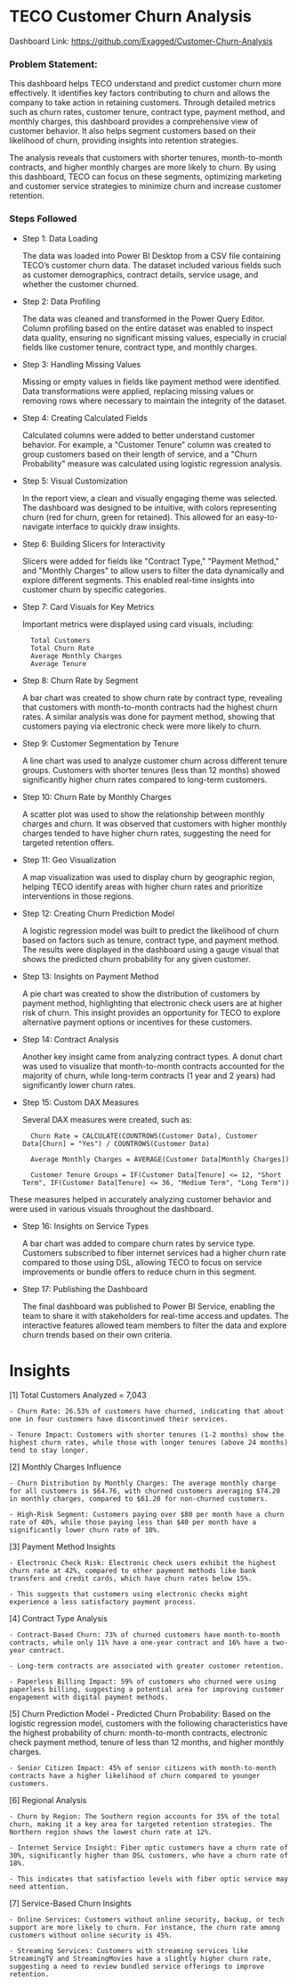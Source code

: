 # TECO Customer Churn Analysis

Dashboard Link: https://github.com/Exagged/Customer-Churn-Analysis

### Problem Statement:

This dashboard helps TECO understand and predict customer churn more effectively. It identifies key factors contributing to churn and allows the company to take action in retaining customers. Through detailed metrics such as churn rates, customer tenure, contract type, payment method, and monthly charges, this dashboard provides a comprehensive view of customer behavior. It also helps segment customers based on their likelihood of churn, providing insights into retention strategies.

The analysis reveals that customers with shorter tenures, month-to-month contracts, and higher monthly charges are more likely to churn. By using this dashboard, TECO can focus on these segments, optimizing marketing and customer service strategies to minimize churn and increase customer retention.

### Steps Followed

- Step 1: Data Loading
    
    The data was loaded into Power BI Desktop from a CSV file containing TECO’s customer churn data. The dataset included various fields such as customer demographics, contract details, service usage, and whether the customer churned.

- Step 2: Data Profiling
    
    The data was cleaned and transformed in the Power Query Editor. Column profiling based on the entire dataset was enabled to inspect data quality, ensuring no significant missing values, especially in crucial fields like customer tenure, contract type, and monthly charges.

- Step 3: Handling Missing Values

    Missing or empty values in fields like payment method were identified. Data transformations were applied, replacing missing values or removing rows where necessary to maintain the integrity of the dataset.

- Step 4: Creating Calculated Fields

    Calculated columns were added to better understand customer behavior. For example, a "Customer Tenure" column was created to group customers based on their length of service, and a "Churn Probability" measure was calculated using logistic regression analysis.

- Step 5: Visual Customization

    In the report view, a clean and visually engaging theme was selected. The dashboard was designed to be intuitive, with colors representing churn (red for churn, green for retained). This allowed for an easy-to-navigate interface to quickly draw insights.

- Step 6: Building Slicers for Interactivity

    Slicers were added for fields like "Contract Type," "Payment Method," and "Monthly Charges" to allow users to filter the data dynamically and explore different segments. This enabled real-time insights into customer churn by specific categories.

- Step 7: Card Visuals for Key Metrics

    Important metrics were displayed using card visuals, including:

        Total Customers
        Total Churn Rate
        Average Monthly Charges
        Average Tenure
- Step 8: Churn Rate by Segment

    A bar chart was created to show churn rate by contract type, revealing that customers with month-to-month contracts had the highest churn rates. A similar analysis was done for payment method, showing that customers paying via electronic check were more likely to churn.

- Step 9: Customer Segmentation by Tenure

    A line chart was used to analyze customer churn across different tenure groups. Customers with shorter tenures (less than 12 months) showed significantly higher churn rates compared to long-term customers.

- Step 10: Churn Rate by Monthly Charges

    A scatter plot was used to show the relationship between monthly charges and churn. It was observed that customers with higher monthly charges tended to have higher churn rates, suggesting the need for targeted retention offers.

- Step 11: Geo Visualization

    A map visualization was used to display churn by geographic region, helping TECO identify areas with higher churn rates and prioritize interventions in those regions.

- Step 12: Creating Churn Prediction Model

    A logistic regression model was built to predict the likelihood of churn based on factors such as tenure, contract type, and payment method. The results were displayed in the dashboard using a gauge visual that shows the predicted churn probability for any given customer.

- Step 13: Insights on Payment Method
    
    A pie chart was created to show the distribution of customers by payment method, highlighting that electronic check users are at higher risk of churn. This insight provides an opportunity for TECO to explore alternative payment options or incentives for these customers.

- Step 14: Contract Analysis

    Another key insight came from analyzing contract types. A donut chart was used to visualize that month-to-month contracts accounted for the majority of churn, while long-term contracts (1 year and 2 years) had significantly lower churn rates.

- Step 15: Custom DAX Measures

    Several DAX measures were created, such as:

        Churn Rate = CALCULATE(COUNTROWS(Customer Data), Customer Data[Churn] = "Yes") / COUNTROWS(Customer Data)
        
        Average Monthly Charges = AVERAGE(Customer Data[Monthly Charges])
        
        Customer Tenure Groups = IF(Customer Data[Tenure] <= 12, "Short Term", IF(Customer Data[Tenure] <= 36, "Medium Term", "Long Term"))

These measures helped in accurately analyzing customer behavior and were used in various visuals throughout the dashboard.

- Step 16: Insights on Service Types

    A bar chart was added to compare churn rates by service type. Customers subscribed to fiber internet services had a higher churn rate compared to those using DSL, allowing TECO to focus on service improvements or bundle offers to reduce churn in this segment.

- Step 17: Publishing the Dashboard

    The final dashboard was published to Power BI Service, enabling the team to share it with stakeholders for real-time access and updates. The interactive features allowed team members to filter the data and explore churn trends based on their own criteria.

# Insights

[1] Total Customers Analyzed = 7,043

    - Churn Rate: 26.53% of customers have churned, indicating that about one in four customers have discontinued their services.

    - Tenure Impact: Customers with shorter tenures (1-2 months) show the highest churn rates, while those with longer tenures (above 24 months) tend to stay longer.

[2] Monthly Charges Influence

    - Churn Distribution by Monthly Charges: The average monthly charge for all customers is $64.76, with churned customers averaging $74.20 in monthly charges, compared to $61.20 for non-churned customers.

    - High-Risk Segment: Customers paying over $80 per month have a churn rate of 40%, while those paying less than $40 per month have a significantly lower churn rate of 10%.
    
[3] Payment Method Insights

    - Electronic Check Risk: Electronic check users exhibit the highest churn rate at 42%, compared to other payment methods like bank transfers and credit cards, which have churn rates below 15%. 

    - This suggests that customers using electronic checks might experience a less satisfactory payment process.

[4] Contract Type Analysis

    - Contract-Based Churn: 73% of churned customers have month-to-month contracts, while only 11% have a one-year contract and 16% have a two-year contract. 

    - Long-term contracts are associated with greater customer retention.

    - Paperless Billing Impact: 59% of customers who churned were using paperless billing, suggesting a potential area for improving customer engagement with digital payment methods.

[5] Churn Prediction Model
    - Predicted Churn Probability: Based on the logistic regression model, customers with the following characteristics have the highest probability of churn: month-to-month contracts, electronic check payment method, tenure of less than 12 months, and higher monthly charges.

    - Senior Citizen Impact: 45% of senior citizens with month-to-month contracts have a higher likelihood of churn compared to younger customers.

[6] Regional Analysis

    - Churn by Region: The Southern region accounts for 35% of the total churn, making it a key area for targeted retention strategies. The Northern region shows the lowest churn rate at 12%.

    - Internet Service Insight: Fiber optic customers have a churn rate of 30%, significantly higher than DSL customers, who have a churn rate of 18%. 

    - This indicates that satisfaction levels with fiber optic service may need attention.

[7] Service-Based Churn Insights
    
    - Online Services: Customers without online security, backup, or tech support are more likely to churn. For instance, the churn rate among customers without online security is 45%.

    - Streaming Services: Customers with streaming services like StreamingTV and StreamingMovies have a slightly higher churn rate, suggesting a need to review bundled service offerings to improve retention.
